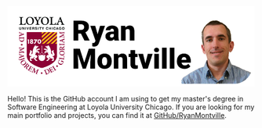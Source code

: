 <a href="https://ryan-montville.github.io/">![Header - Ryan Montville](https://raw.githubusercontent.com/ryan-montville/ryan-montville/refs/heads/main/images/loyola-github-header.png)</a>

Hello! This is the GitHub account I am using to get my master's degree in Software Engineering at Loyola University Chicago. If you are looking for my main portfolio and projects, you can find it at [GitHub/RyanMontville](https://github.com/RyanMontville).
